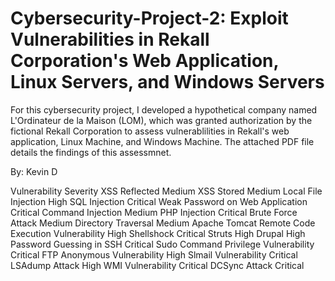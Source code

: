 # Cybersecurity-Project-2: Exploit Vulnerabilities in Rekall Corporation's Web Application, Linux Servers, and Windows Servers
For this cybersecurity project, I developed a hypothetical company named L'Ordinateur de la Maison (LOM), which was granted authorization by the fictional Rekall Corporation to assess vulnerablilities in Rekall's web application, Linux Machine, and Windows Machine. The attached PDF file details the findings of this assessmnet. 

By: Kevin D


Vulnerability	Severity
XSS Reflected 	Medium
XSS Stored	Medium 
Local File Injection 	High
SQL Injection	Critical
Weak Password on Web Application	Critical
Command Injection 	Medium
PHP Injection 	Critical
Brute Force Attack 	Medium
Directory Traversal 	Medium
Apache Tomcat Remote Code Execution Vulnerability	High
Shellshock	Critical
Struts	High
Drupal	High
Password Guessing in SSH	Critical
Sudo Command Privilege Vulnerability 	Critical
FTP Anonymous Vulnerability 	High
Slmail Vulnerability	Critical
LSAdump Attack	High
WMI Vulnerability 	Critical
DCSync Attack	Critical


